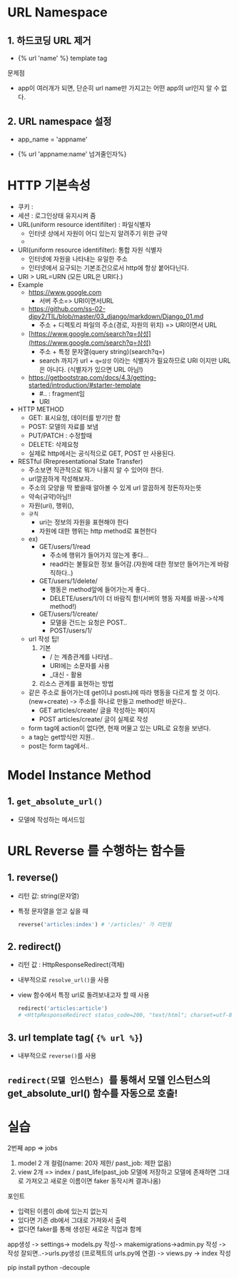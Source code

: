 # URL Namespace

## 1.  하드코딩 URL 제거

- {% url  'name' %} template tag

문제점

- app이 여러개가 되면, 단순히 url name만 가지고는 어떤 app의 url인지 알 수 없다.

## 2. URL namespace 설정

- app_name = 'appname'

- {% url  'appname:name' 넘겨줄인자%}



# HTTP 기본속성

- 쿠키 : 
- 세션 : 로그인상태 유지시켜 줌
- URL(uniform resource identifilter) : 파일식별자
  - 인터넷 상에서 자원이 어디 있는지 알려주기 위한 규약
  - 
- URI(uniform resource identifilter): 통합 자원 식별자
  - 인터넷에 자원을 나타내는 유일한 주소
  - 인터넷에서 요구되는 기본조건으로서 http에 항상 붙어다닌다.
- URI > URL=URN (모든 URL은 URI다.)
- Example
  - https://www.google.com 
    - 서버 주소=> URI이면서URL
  - https://github.com/ss-02-djpy2/TIL/blob/master/03_django/markdown/Django_01.md 
    - 주소 + 디렉토리 파일의 주소(경로, 자원의 위치) => URI이면서 URL
  - [https://www.google.com/search?q=삼성](https://www.google.com/search?q=삼성)
    - 주소 + 특정 문자열(query string)(search?q=)
    - search 까지가 url + `q=삼성` 이라는 식별자가 필요하므로 URI 이지만 URL은 아니다. (식별자가 있으면 URL 아님!)
  - https://getbootstrap.com/docs/4.3/getting-started/introduction/#starter-template
    - #.. : fragment임
    - URI
- HTTP METHOD
  - GET: 표시요청, 데이터를 받기만 함
  - POST: 모델의 자료를 보냄
  - PUT/PATCH : 수정할때
  - DELETE: 삭제요청
  - 실제로 http에서는 공식적으로 GET, POST 만 사용된다.
- RESTful (Rrepresentational State Transfer)
  - 주소보면 직관적으로 뭐가 나올지 알 수 있어야 한다.
  - url깔끔하게 작성해보자..
  - 주소의 모양을 딱 봤을때 알아볼 수 있게 url 깔끔하게 정돈하자는뜻
  - 약속(규약)아님!!
  - 자원(uri), 행위(), 
  - `규칙`
    - uri는 정보의 자원을 표현해야 한다
    - 자원에 대한 행위는 http  method로 표현한다
  - ex)
    - GET/users/1/read
      - 주소에 행위가 들어가지 않는게 좋다...
      - read라는 불필요한 정보 들어감.(자원에 대한 정보만 들어가는게 바람직하다..)
    - GET/users/1/delete/
      - 행동은 method앞에 들어가는게 좋다..
      - DELETE/users/1/이 더 바람직 함!(서버의 행동 자체를 바꿈->삭제method!)
    - GET/users/1/create/
      - 모델을 건드는 요청은 POST..
      - POST/users/1/
  - url 작성 팁!
    1. 기본
       - / 는 계층관계를 나타냄..
       - URI에는 소문자를 사용
       - _대신 - 활용
    2. 리소스 관계를 표현하는 방법
  - 같은 주소로 들어가는데 get이냐 post냐에 따라 행동을 다르게 할 것 이다.(new+create) -> 주소를 하나로 만들고 method만 바꾼다..
    - GET articles/create/ 글을 작성하는 페이지
    - POST articles/create/ 글이 실제로 작성
  - form tag에 action이 없다면, 현재 머물고 있는 URL로 요청을 보낸다.
  - a tag는 get방식만 지원..
  - post는 form tag에서..





# Model Instance Method

## 1. `get_absolute_url()`

- 모델에 작성하는 메서드임



# URL Reverse 를 수행하는 함수들

## 1. reverse()

- 리턴 값: string(문자열)

- 특정 문자열을 얻고 싶을 때

  ```python
  reverse('articles:index') # '/articles/' 가 리턴됨
  ```

## 2. redirect()

- 리턴 값 : HttpResponseRedirect(객체)

- 내부적으로 `resolve_url()`을 사용

- view 함수에서 특정 url로 돌려보내고자 할 때 사용

  ```python
  redirect('articles:article')
  # <HttpResponseRedirect status_code=200, "text/html"; charset=utf-8, url="/articles/">
  ```

  

## 3. url template tag( `{% url %}`)

- 내부적으로 `reverse()`를 사용



## `redirect(모델 인스턴스) `를 통해서 모델 인스턴스의 get_absolute_url() 함수를 자동으로 호출!



# 실습

2번째 app => jobs

1. model 2 개 컬럼(name: 20자 제한/ past_job: 제한 없음)
2. view 2개 => index / past_life(past_job 모델에 저장하고 모델에 존재하면 그대로 가져오고 새로운 이름이면 faker 동작시켜 결과나옴)

포인트

- 입력된 이름이 db에 있는지 없는지
- 있다면 기존 db에서 그대로 가져와서 출력
- 없다면 faker를 통해 생성된 새로운 직업과 함께



app생성 -> settings-> models.py 작성-> makemigrations->admin.py 작성 -> 작성 잘되면..->urls.py생성 (프로젝트의 urls.py에 연결) -> views.py -> index 작성

pip install python -decouple

